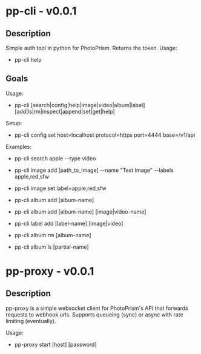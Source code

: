 # pp-cli - v0.0.1
## Description
Simple auth tool in python for PhotoPrism. Returns the token. 
Usage:
- pp-cli help


## Goals

Usage: 
- pp-cli [search|config|help|image|video|album|label] [add|ls|rm|inspect|append|set|get|help]

Setup:
- pp-cli config set host=localhost protocol=https port=4444 base=/v1/api

Examples:
- pp-cli search apple --type video

- pp-cli image add [path_to_image] --name "Test Image" --labels apple,red,sfw

- pp-cli image set label=apple,red,sfw

- pp-cli album add [album-name]

- pp-cli album add [album-name] [image|video-name]

- pp-cli label add [label-name] [image|video]

- pp-cli album rm [album-name]

- pp-cli album ls [partial-name]

# pp-proxy - v0.0.1
## Description
pp-proxy is a simple websocket client for PhotoPrism's API that forwards requests to webhook urls. Supports queueing (sync) or async with rate limiting (eventually).

Usage: 
- pp-proxy start [host] [password]

